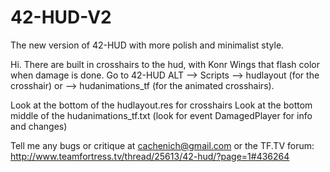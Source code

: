 # 42-HUD-V2
The new version of 42-HUD with more polish and minimalist style.

Hi. There are built in crosshairs to the hud, with Konr Wings that flash color when damage is done. Go to 42-HUD ALT --> Scripts
--> hudlayout (for the crosshair) or --> hudanimations_tf (for the animated crosshairs).

Look at the bottom of the hudlayout.res for crosshairs 
Look at the bottom middle of the hudanimations_tf.txt (look for event DamagedPlayer for info and changes)

Tell me any bugs or critique at cachenich@gmail.com or the TF.TV forum:
http://www.teamfortress.tv/thread/25613/42-hud/?page=1#436264
